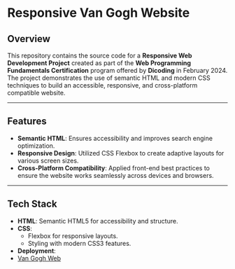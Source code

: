 # Responsive Van Gogh Website

## Overview  
This repository contains the source code for a **Responsive Web Development Project** created as part of the **Web Programming Fundamentals Certification** program offered by **Dicoding** in February 2024. The project demonstrates the use of semantic HTML and modern CSS techniques to build an accessible, responsive, and cross-platform compatible website.  

---

## Features  
- **Semantic HTML**: Ensures accessibility and improves search engine optimization.  
- **Responsive Design**: Utilized CSS Flexbox to create adaptive layouts for various screen sizes.  
- **Cross-Platform Compatibility**: Applied front-end best practices to ensure the website works seamlessly across devices and browsers.  

---

## Tech Stack  
- **HTML**: Semantic HTML5 for accessibility and structure.  
- **CSS**:  
  - Flexbox for responsive layouts.  
  - Styling with modern CSS3 features.  
 - **Deployment**:
  - [Van Gogh Web](https://danikanjw.github.io/responsive-vangogh-web/)
